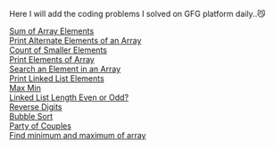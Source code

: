 Here I will add the coding problems I solved on GFG platform daily..😼

[Sum of Array Elements](https://practice.geeksforgeeks.org/problems/sum-of-array-elements2502/1?page=1&difficulty[]=-2&category[]=Arrays&sortBy=submissions)<br/>
[Print Alternate Elements of an Array](https://practice.geeksforgeeks.org/problems/print-alternate-elements-of-an-array/1?page=1&difficulty[]=-2&category[]=Arrays&sortBy=submissions)<br/>
[Count of Smaller Elements](https://practice.geeksforgeeks.org/problems/count-of-smaller-elements5947/1?page=1&difficulty[]=-2&category[]=Arrays&sortBy=submissions)<br/>
[Print Elements of Array](https://practice.geeksforgeeks.org/problems/print-elements-of-array4910/1?page=1&difficulty[]=-2&category[]=Arrays&sortBy=submissions)<br/>
[Search an Element in an Array](https://practice.geeksforgeeks.org/problems/search-an-element-in-an-array-1587115621/1?page=1&difficulty[]=-1&category[]=Arrays&sortBy=submissions)<br/>
[Print Linked List Elements](https://practice.geeksforgeeks.org/problems/print-linked-list-elements/1?page=1&difficulty[]=-1&category[]=Linked%20List&sortBy=submissions)<br/>
[Max Min](https://practice.geeksforgeeks.org/problems/max-min/1?utm_source=gfg&utm_medium=article&utm_campaign=bottom_sticky_on_article)<br/>
[Linked List Length Even or Odd?](https://practice.geeksforgeeks.org/problems/linked-list-length-even-or-odd/1?page=2&category[]=Linked%20List&sortBy=submissions)<br/>
[Reverse Digits](https://practice.geeksforgeeks.org/problems/reverse-digit0316/1?page=1&sortBy=submissions&searchQuery=Reverse)<br/>
[Bubble Sort](https://practice.geeksforgeeks.org/problems/bubble-sort/1)<br/>
[Party of Couples](https://practice.geeksforgeeks.org/problems/alone-in-couple5507/1?page=1&difficulty[]=-2&curated[]=1&sortBy=submissions)<br/>
[Find minimum and maximum of array](https://practice.geeksforgeeks.org/problems/find-minimum-and-maximum-element-in-an-array4428/1?page=1&curated[]=8&sortBy=submissions)<br/>
